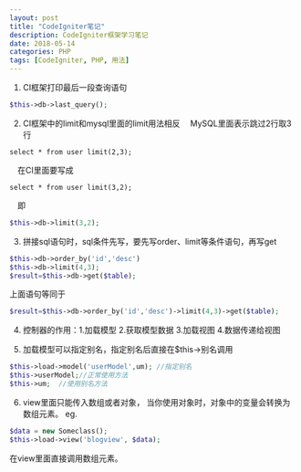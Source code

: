 ```yaml
---
layout: post
title: "CodeIgniter笔记"
description: CodeIgniter框架学习笔记
date: 2018-05-14
categories: PHP
tags: [CodeIgniter, PHP, 用法]
---
```


1. CI框架打印最后一段查询语句
~~~php
$this->db->last_query();
~~~
2. CI框架中的limit和mysql里面的limit用法相反
&emsp;MySQL里面表示跳过2行取3行
~~~mysql
select * from user limit(2,3);
~~~
&emsp;在CI里面要写成
~~~mysql
select * from user limit(3,2);
~~~
&emsp;即
~~~php
$this->db->limit(3,2);
~~~

3. 拼接sql语句时，sql条件先写，要先写order、limit等条件语句，再写get
~~~php
$this->db->order_by('id','desc')
$this->db->limit(4,3);
$result=$this->db->get($table);
~~~
上面语句等同于
~~~php
$result=$this->db->order_by('id','desc')->limit(4,3)->get($table);
~~~

4. 控制器的作用：1.加载模型 2.获取模型数据 3.加载视图 4.数据传递给视图

5. 加载模型可以指定别名，指定别名后直接在$this->别名调用
~~~php
$this->load->model('userModel',um); //指定别名
$this->userModel;//正常使用方法
$this->um;  //使用别名方法
~~~

6. view里面只能传入数组或者对象，
当你使用对象时，对象中的变量会转换为数组元素。
eg.
~~~php
$data = new Someclass();
$this->load->view('blogview', $data);
~~~
在view里面直接调用数组元素。


















